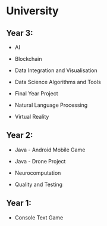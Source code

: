 # University

## Year 3:

* AI

* Blockchain

* Data Integration and Visualisation

* Data Science Algorithms and Tools

* Final Year Project

* Natural Language Processing

* Virtual Reality

## Year 2:

* Java - Android Mobile Game

* Java - Drone Project

* Neurocomputation 

* Quality and Testing

## Year 1:

* Console Text Game
